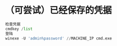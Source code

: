 # （可尝试）已经保存的凭据

```python
检查凭据
cmdkey /list
登陆
winexe -U 'admin%password' //MACHINE_IP cmd.exe
```

‍
